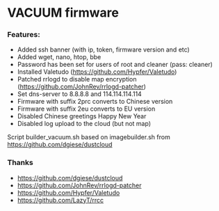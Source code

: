 # VACUUM firmware

### Features:
* Added ssh banner (with ip, token, firmware version and etc)
* Added wget, nano, htop, bbe
* Password has been set for users of root and cleaner (pass: cleaner)
* Installed Valetudo (https://github.com/Hypfer/Valetudo)
* Patched rrlogd to disable map encryption (https://github.com/JohnRev/rrlogd-patcher)
* Set dns-server to 8.8.8.8 and 114.114.114.114
* Firmware with suffix 2prc converts to Chinese version
* Firmware with suffix 2eu  converts to EU version
* Disabled Chinese greetings Happy New Year
* Disabled log upload to the cloud (but not map)

Script builder_vacuum.sh based on imagebuilder.sh from https://github.com/dgiese/dustcloud

### Thanks
* https://github.com/dgiese/dustcloud
* https://github.com/JohnRev/rrlogd-patcher
* https://github.com/Hypfer/Valetudo
* https://github.com/LazyT/rrcc
